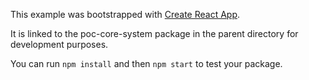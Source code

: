 This example was bootstrapped with [Create React App](https://github.com/facebook/create-react-app).

It is linked to the poc-core-system package in the parent directory for development purposes.

You can run `npm install` and then `npm start` to test your package.
